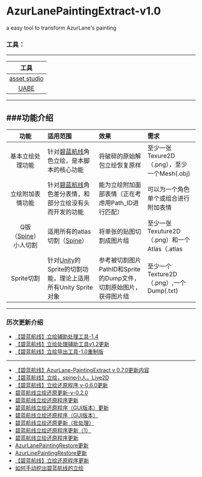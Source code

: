 # AzurLanePaintingExtract-v1.0
a easy tool to transform AzurLane's painting

### 工具：
---------------------
| 工具 |
|:--:|
| [asset studio](https://github.com/Perfare/AssetStudio) |
| [UABE](https://github.com/DerPopo/UABE) |
------------------
###功能介绍
------------------
|功能|适用范围|效果|需求|
|:--:|:-----|:---|:--|
| 基本立绘处理功能 | 针对[碧蓝航线](https://game.bilibili.com/blhx/)角色立绘，是本脚本的核心功能 | 将破碎的原始解包立绘恢复原样 | 至少一张Texure2D（.png），至少一个Mesh(.obj) |
| 立绘附加表情功能 | 针对[碧蓝航线](https://game.bilibili.com/blhx/)角色差分表情，和部分立绘没有头而开发的功能 | 能为立绘附加面部表情（正在考虑用Path_ID进行匹配） | 可以为一个角色单个或组合进行附加表情 | 符合基本立绘处理功能的要求即可 |
| Q版（[Spine](http://zh.esotericsoftware.com/)）小人切割 | 适用所有的atlas切割（[Spine](http://zh.esotericsoftware.com/)） | 将单张的贴图切割成图片组 | 至少一张Texuture2D（.png）和一个Atlas（.atlas|.atlas.txt）|
| Sprite切割 | 针对[Unity](http://www.unity3d.com/)的Sprite的切割功能，理论上适用所有Unity Sprite对象 | 参考被切割图片PathID和Sprite的Dump文件，切割原始图片，获得图片组 | 至少一个Texture2D（.png）,一个Dump(.txt) |
------------
### 历次更新介绍
* [【碧蓝航线】立绘辅助处理工具-1.4](https://www.bilibili.com/read/cv5048786)
* [【碧蓝航线】立绘处理辅助工具v1.2更新](https://www.bilibili.com/read/cv3983757)
* [【碧蓝航线】立绘导出工具-1.0重制版](https://www.bilibili.com/read/cv2801922)
--------------------------
* [【碧蓝航线】AzurLane-PaintingExtract v 0.7.0更新内容](https://www.bilibili.com/read/cv1786736)
* [【碧蓝航线】立绘，spine小人，Live2D](https://www.bilibili.com/read/cv1566510)
* [【碧蓝航线】立绘还原程序 v-0.6.0更新](https://www.bilibili.com/read/preview/1439259)
* [碧蓝航线立绘还原更新-v-0.2.0](https://www.bilibili.com/read/cv1316278)
* [碧蓝航线立绘还原程序更新](https://www.bilibili.com/read/cv1127720)
* [碧蓝航线立绘还原程序（GUI版本）更新](https://www.bilibili.com/read/cv1019910)
* [碧蓝航线立绘还原程序（GUI版本）](https://www.bilibili.com/read/cv1013553)
* [碧蓝航线立绘还原更新（批处理）](https://www.bilibili.com/read/cv941333)
* [碧蓝航线立绘还原程序更新（1）](https://www.bilibili.com/read/cv936784)
* [碧蓝航线立绘还原程序更新](https://www.bilibili.com/read/cv933308)
* [AzurLanePaintingRestore更新](https://www.bilibili.com/read/cv911094)
* [ AzurLinePaintingRestore更新](https://www.bilibili.com/read/cv893994)
* [【碧蓝航线】立绘还原程序更新](https://www.bilibili.com/read/cv886956)
* [ 如何手动挖出碧蓝航线的立绘](https://www.bilibili.com/read/cv565639)

